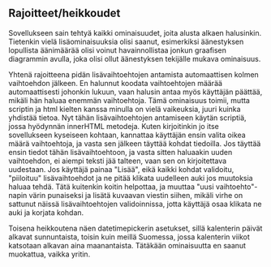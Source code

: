 ## Rajoitteet/heikkoudet

Sovellukseen sain tehtyä kaikki ominaisuudet, joita alusta alkaen halusinkin. Tietenkin vielä lisäominaisuuksia olisi saanut, 
esimerkiksi äänestyksen lopullista äänimäärää olisi voinut havainnollistaa jonkun graafisen diagrammin avulla, joka olisi ollut
äänestyksen tekijälle mukava ominaisuus.

Yhtenä rajoitteena pidän lisävaihtoehtojen antamista automaattisen kolmen vaihtoehdon jälkeen. En halunnut koodata vaihtoehtojen
määrää automaattisesti johonkin lukuun, vaan halusin antaa myös käyttäjän päättää, mikäli hän haluaa enemmän vaihtoehtoja.
Tämä ominaisuus toimii, mutta scriptin ja html kielten kanssa minulla on vielä vaikeuksia, juuri kuinka yhdistää tietoa. Nyt tähän lisävaihtoehtojen antamiseen käytän scriptiä, jossa
hyödynnän innerHTML metodeja. Kuten kirjoitinkin jo itse sovellukseen kyseiseen kohtaan, kannattaa käyttäjän ensin
valita oikea määrä vaihtoehtoja, ja vasta sen jälkeen täyttää kohdat tiedoilla. Jos täyttää ensin tiedot tähän lisävaihtoehtoon,
ja vasta sitten haluaakin uuden vaihtoehdon, ei aiempi teksti jää talteen, vaan sen on kirjoitettava uudestaan.
Jos käyttäjä painaa "Lisää", eikä kaikki kohdat validoitu, "piiloituu" lisävaihtoehdot ja ne pitää klikata uudelleen auki jos muutoksia haluaa tehdä. Tätä kuitenkin
koitin helpottaa, ja muuttaa "uusi vaihtoehto"-napin värin punaiseksi ja lisätä kuvaavan viestin siihen, mikäli virhe on sattunut näissä lisävaihtoehtojen validoinnissa, jotta käyttäjä osaa klikata ne auki ja korjata kohdan.

Toisena heikkoutena näen datetimepickerin asetukset, sillä kalenterin päivät alkavat sunnuntaista, toisin kuin meillä Suomessa, jossa kalenterin viikot katsotaan alkavan aina maanantaista. Tätäkään ominaisuutta en saanut muokattua, vaikka yritin.

